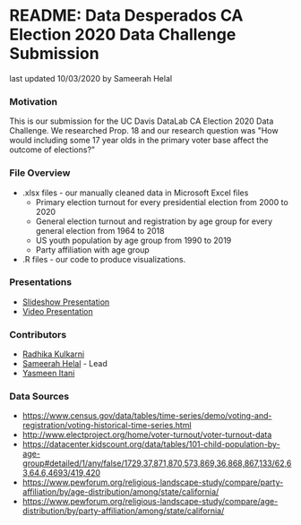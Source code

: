 # README: Data Desperados CA Election 2020 Data Challenge Submission
 last updated 10/03/2020 by Sameerah Helal

### Motivation
This is our submission for the UC Davis DataLab CA Election 2020 Data Challenge. We researched Prop. 18 and our research question was "How would including some 17 year olds in the primary voter base affect the outcome of elections?"

### File Overview
* .xlsx files - our manually cleaned data in Microsoft Excel files
	* Primary election turnout for every presidential election from 2000 to 2020
	* General election turnout and registration by age group for every general election from 1964 to 2018
	* US youth population by age group from 1990 to 2019
	* Party affiliation with age group
* .R files - our code to produce visualizations.

### Presentations
* [Slideshow Presentation](https://docs.google.com/presentation/d/1tB0Ndn3OX5WVjjFFWv01SBXME26rWbgKRYjjF9oGq60/edit?usp=sharing)
* [Video Presentation](https://www.youtube.com/watch?v=UiUETadWcqs&feature=youtu.be&ab_channel=YasmeenItani)

### Contributors
* [Radhika Kulkarni](rrkulkarni@ucdavis.edu)
* [Sameerah Helal](shelal@ucdavis.edu) - Lead
* [Yasmeen Itani](yitani@ucdavis.edu)

### Data Sources
* https://www.census.gov/data/tables/time-series/demo/voting-and-registration/voting-historical-time-series.html
* http://www.electproject.org/home/voter-turnout/voter-turnout-data
* https://datacenter.kidscount.org/data/tables/101-child-population-by-age-group#detailed/1/any/false/1729,37,871,870,573,869,36,868,867,133/62,63,64,6,4693/419,420
* https://www.pewforum.org/religious-landscape-study/compare/party-affiliation/by/age-distribution/among/state/california/
* https://www.pewforum.org/religious-landscape-study/compare/age-distribution/by/party-affiliation/among/state/california/
